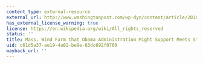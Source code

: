 ```yaml
---
content_type: external-resource
external_url: http://www.washingtonpost.com/wp-dyn/content/article/2010/02/07/AR2010020702965.html?hpid=topnews
has_external_license_warning: true
license: https://en.wikipedia.org/wiki/All_rights_reserved
status: ''
title: Mass. Wind Farm that Obama Administration Might Support Meets Strong Resistance
uid: c61d5a37-ae19-4a02-be9e-63dc692f0760
wayback_url: ''
---
```

